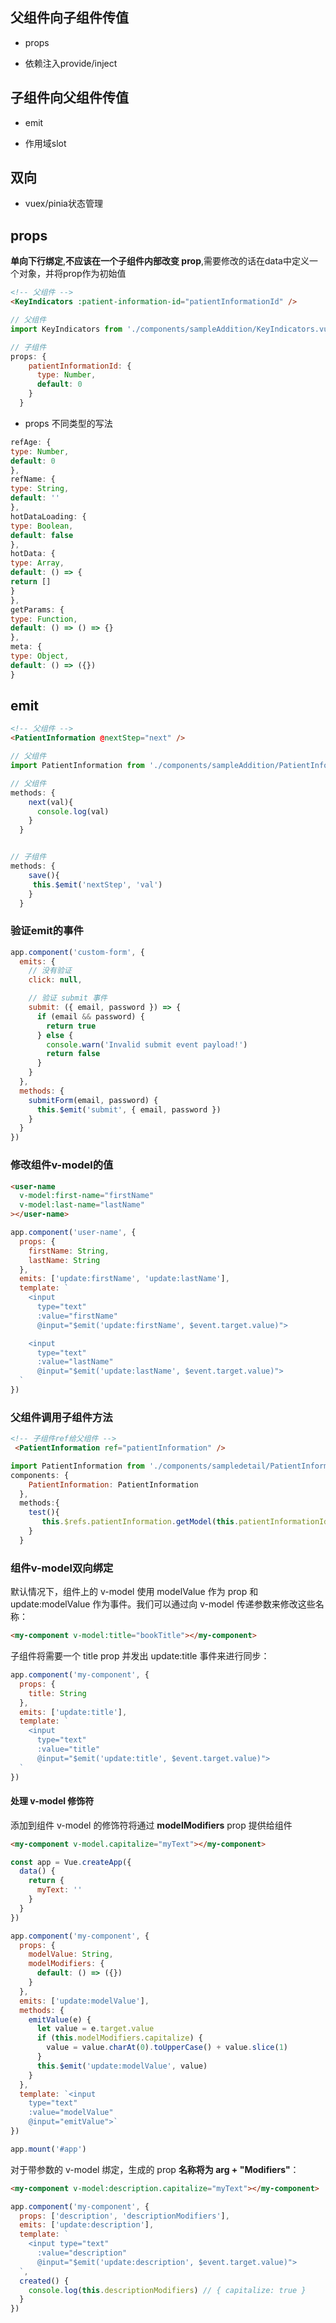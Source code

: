 ## 父组件向子组件传值

* props

* 依赖注入provide/inject



## 子组件向父组件传值

* emit

* 作用域slot


## 双向

* vuex/pinia状态管理


## props

**单向下行绑定**,**不应该在一个子组件内部改变 prop**,需要修改的话在data中定义一个对象，并将prop作为初始值


```html
<!-- 父组件 -->
<KeyIndicators :patient-information-id="patientInformationId" />
```

```javascript
// 父组件
import KeyIndicators from './components/sampleAddition/KeyIndicators.vue'

// 子组件
props: {
    patientInformationId: {
      type: Number,
      default: 0
    }
  }
```

  * props 不同类型的写法
```javascript
refAge: {
type: Number,
default: 0
},
refName: {
type: String,
default: ''
},
hotDataLoading: {
type: Boolean,
default: false
},
hotData: {
type: Array,
default: () => {
return []
}
},
getParams: {
type: Function,
default: () => () => {}
},
meta: {
type: Object,
default: () => ({})
}
```


## emit

```html
<!-- 父组件 -->
<PatientInformation @nextStep="next" />
```

```javascript
// 父组件
import PatientInformation from './components/sampleAddition/PatientInformation.vue'

// 父组件
methods: {
    next(val){
      console.log(val)
    }
  }


// 子组件
methods: {
    save(){
     this.$emit('nextStep', 'val')
    }
  }
```


### 验证emit的事件
```javascript
app.component('custom-form', {
  emits: {
    // 没有验证
    click: null,

    // 验证 submit 事件
    submit: ({ email, password }) => {
      if (email && password) {
        return true
      } else {
        console.warn('Invalid submit event payload!')
        return false
      }
    }
  },
  methods: {
    submitForm(email, password) {
      this.$emit('submit', { email, password })
    }
  }
})
```

### 修改组件v-model的值
```html
<user-name
  v-model:first-name="firstName"
  v-model:last-name="lastName"
></user-name>
```

```javascript
app.component('user-name', {
  props: {
    firstName: String,
    lastName: String
  },
  emits: ['update:firstName', 'update:lastName'],
  template: `
    <input 
      type="text"
      :value="firstName"
      @input="$emit('update:firstName', $event.target.value)">

    <input
      type="text"
      :value="lastName"
      @input="$emit('update:lastName', $event.target.value)">
  `
})
```

### 父组件调用子组件方法
```html
<!-- 子组件ref给父组件 -->
 <PatientInformation ref="patientInformation" />
```

```javascript
import PatientInformation from './components/sampledetail/PatientInformation'
components: {
    PatientInformation: PatientInformation
  },
  methods:{
    test(){
       this.$refs.patientInformation.getModel(this.patientInformationId)
    }
  }
```

### 组件v-model双向绑定
默认情况下，组件上的 v-model 使用 modelValue 作为 prop 和 update:modelValue 作为事件。我们可以通过向 v-model 传递参数来修改这些名称：

```html
<my-component v-model:title="bookTitle"></my-component>
```


子组件将需要一个 title prop 并发出 update:title 事件来进行同步：

```javascript
app.component('my-component', {
  props: {
    title: String
  },
  emits: ['update:title'],
  template: `
    <input
      type="text"
      :value="title"
      @input="$emit('update:title', $event.target.value)">
  `
})
```

#### 处理 v-model 修饰符
添加到组件 v-model 的修饰符将通过 **modelModifiers** prop 提供给组件

```html
<my-component v-model.capitalize="myText"></my-component>
```

```javascript
const app = Vue.createApp({
  data() {
    return {
      myText: ''
    }
  }
})

app.component('my-component', {
  props: {
    modelValue: String,
    modelModifiers: {
      default: () => ({})
    }
  },
  emits: ['update:modelValue'],
  methods: {
    emitValue(e) {
      let value = e.target.value
      if (this.modelModifiers.capitalize) {
        value = value.charAt(0).toUpperCase() + value.slice(1)
      }
      this.$emit('update:modelValue', value)
    }
  },
  template: `<input
    type="text"
    :value="modelValue"
    @input="emitValue">`
})

app.mount('#app')
```

对于带参数的 v-model 绑定，生成的 prop **名称将为 arg + "Modifiers"**：
```html
<my-component v-model:description.capitalize="myText"></my-component>
```


```javascript
app.component('my-component', {
  props: ['description', 'descriptionModifiers'],
  emits: ['update:description'],
  template: `
    <input type="text"
      :value="description"
      @input="$emit('update:description', $event.target.value)">
  `,
  created() {
    console.log(this.descriptionModifiers) // { capitalize: true }
  }
})

```

